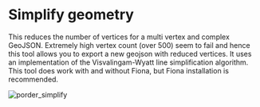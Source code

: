 # Simplify geometry

This reduces the number of vertices for a multi vertex and complex GeoJSON. Extremely high vertex count (over 500) seem to fail and hence this tool allows you to export a new geojson with reduced vertices. It uses an implementation of the Visvalingam-Wyatt line simplification algorithm. This tool does work with and without Fiona, but Fiona installation is recommended.

![porder_simplify](https://user-images.githubusercontent.com/6677629/69601775-5a961700-0fe3-11ea-8eaf-3bc678babb09.gif)
